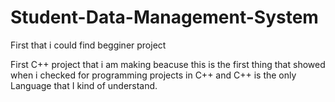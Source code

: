 # Student-Data-Management-System
First that i could find begginer project

First C++ project that i am making beacuse this is the first thing that showed when i checked for programming projects in C++ and C++ is the only Language that I kind of understand.
